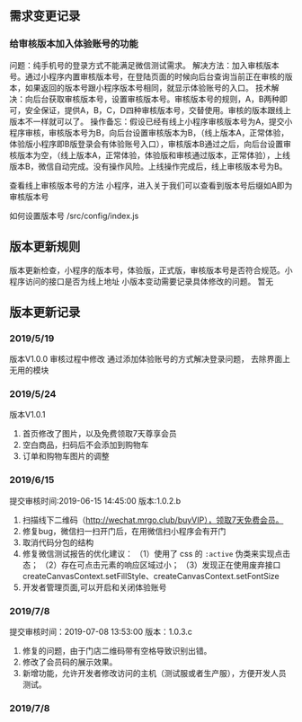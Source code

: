 
## 需求变更记录

### 给审核版本加入体验账号的功能

问题：纯手机号的登录方式不能满足微信测试需求。
解决方法：加入审核版本号。通过小程序内置审核版本号，在登陆页面的时候向后台查询当前正在审核的版本，如果返回的版本号跟小程序版本号相同，就显示体验账号的入口。
技术解决：向后台获取审核版本号，设置审核版本号。审核版本号的规则，A，B两种即可，安全保证，提供A，B，C，D四种审核版本号，交替使用。审核的版本跟线上版本不一样就可以了。
操作备忘：假设已经有线上小程序审核版本号为A，提交小程序审核，审核版本号为B，向后台设置审核版本为B，（线上版本A，正常体验，体验版小程序即B版登录会有体验账号入口），审核版本B通过之后，向后台设置审核版本为空，（线上版本A，正常体验，体验版和审核通过版本，正常体验），上线版本B，微信自动完成。没有操作风险。上线操作完成后，线上审核版本号为B。

查看线上审核版本号的方法
小程序，进入关于我们可以查看到版本号后缀如A即为审核版本号

如何设置版本号
/src/config/index.js


## 版本更新规则
版本更新检查，小程序的版本号，体验版，正式版，审核版本号是否符合规范。小程序访问的接口是否为线上地址
小版本变动需要记录具体修改的问题。
暂无

## 版本更新记录
### 2019/5/19
版本V1.0.0
审核过程中修改
通过添加体验账号的方式解决登录问题，
去除界面上无用的模块
### 2019/5/24
版本V1.0.1
1. 首页修改了图片，以及免费领取7天尊享会员
2. 空白商品，扫码后不会添加到购物车
3. 订单和购物车图片的调整
### 2019/6/15
提交审核时间:2019-06-15 14:45:00
版本:1.0.2.b
1. 扫描线下二维码（http://wechat.mrgo.club/buyVIP），领取7天免费会员。
2. 修复bug，微信扫一扫开门后，在用微信扫小程序会有开门
3. 取消代码分包的结构
4. 修复微信测试报告的优化建议：
（1）使用了 css 的 `:active` 伪类来实现点击态；
（2）存在可点击元素的响应区域过小；
（3）发现正在使用废弃接口createCanvasContext.setFillStyle、createCanvasContext.setFontSize
5. 开发者管理页面,可以开启和关闭体验账号
### 2019/7/8
提交审核时间：2019-07-08 13:53:00
版本：1.0.3.c
1. 修复的问题，由于门店二维码带有空格导致识别出错。
2. 修改了会员码的展示效果。
3. 新增功能，允许开发者修改访问的主机（测试服或者生产服），方便开发人员测试。

### 2019/7/8








